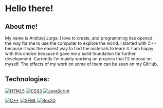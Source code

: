 # Hello there!

## About me!

My name is Andrzej Jurga. I love to create, and programming has opened the way for me to use the computer to explore the world. I started with C++ because it was the easiest way to find the materials to learn it. I am happy with this choice because it gave me a solid foundation for further development. Currently I'm mainly working on projects that I'll impose on myself. The effects of my work on some of them can be seen on my GitHub.

## Technologies:

[![HTML5](https://img.shields.io/badge/-HTML5-E34F26?style=flat-square&logo=html5&logoColor=white)]()
[![CSS3](https://img.shields.io/badge/-CSS3-1572B6?style=flat-square&logo=css3)]()
[![JavaScript](https://img.shields.io/badge/-JavaScript-yellow?style=flat-square&logo=javascript&logoColor=white)]()

[![C++](https://img.shields.io/badge/C++-blue.svg?style=flat&logo=c%2B%2B)]()
[![SFML](https://img.shields.io/badge/-SFML-brightgreen)]()
[![Box2D](https://img.shields.io/badge/-Box2D-red)]()
